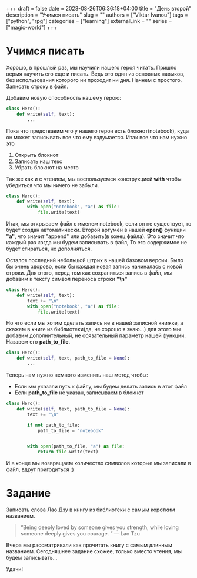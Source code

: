 +++ 
draft = false 
date = 2023-08-26T06:36:18+04:00
title = "День второй"
description = "Учимся писать"
slug = ""
authors = ["Viktar Ivanou"]
tags = ["python", "rpg"]
categories = ["learning"]
externalLink = ""
series = ["magic-world"]
+++

# Учимся писать

Хорошо, в прошлый раз, мы научили нашего героя читать. Пришло вермя научить его еще и писать. Ведь это один из основных навыков, без использования которого ни проходит ни дня. Начнем с простого. Записать строку в файл.

Добавим новую способность нашему герою:

```python
class Hero():
    def write(self, text):
        ...
```

Пока что предствавим что у нашего героя есть блокнот(notebook), куда он может записывать все что ему вздумается. Итак все что нам нужно это 
1. Открыть блокнот
2. Записать наш текс
3. Убрать блокнот на место

Так же как и с чтением, мы воспользуемся конструкцией **with** чтобы убедиться что мы ничего не забыли.

```python {hl_lines=[3]}
class Hero():
    def write(self, text):
        with open("notebook", "a") as file:
            file.write(text)
```

Итак, мы открываем файл c именем notebook, если он не существует, то будет создан автоматически. Второй аргумен в нашей **open()** функции **"a"**, что значит "append" или добавить(в конец файла). Это значит что каждый раз когда мы будем записывать в файл, То его содержимое не будет стираться, но дополняться.

Остался последний небольшой штрих в нашей базовом версии. Было бы очень здорово, если бы каждая новая запись начиналась с новой строки. Для этого, перед тем как сохраниться запись в файл, мы добавим к тексту символ переноса строки **"\n"**

```python {hl_lines=[3]}
class Hero():
    def write(self, text):
        text += "\n"
        with open("notebook", "a") as file:
            file.write(text)
```

Но что если мы хотим сделать запись не в нашей записной книжке, а скажем в книге из библиотеки(да, не хорошо я знаю...) для этого мы добавим дополнительный, не обязательный параметр нашей функции. Назавем его **path_to_file**.

```python {hl_lines=[]}
class Hero():
    def write(self, text, path_to_file = None):
        ...
```

Теперь нам нужно немного изменить наш метод чтобы:
* Если мы указали путь к файлу, мы будем делать запись в этот файл
* Если **path_to_file** не указан, записываем в блокнот

```python {hl_lines=[5, 6, 9, 10]}
class Hero():
    def write(self, text, path_to_file = None):
        text += "\n"

        if not path_to_file:
            path_to_file = "notebook"


        with open(path_to_file, "a") as file:
            return file.write(text)
```

И в конце мы возвращаем количество символов которые мы записали в файл, вдруг пригодиться :)

# Задание

Записать слова Лао Дзу в книгу из библиотеки с самым коротким названием.

>“Being deeply loved by someone gives you strength, while loving someone deeply gives you courage. ” — Lao Tzu

Вчера мы рассматривали как прочитать книгу с самым длинным названием. Сегодняшнее задание схожее, только вместо чтения, мы будем записывать... 

Удачи!
